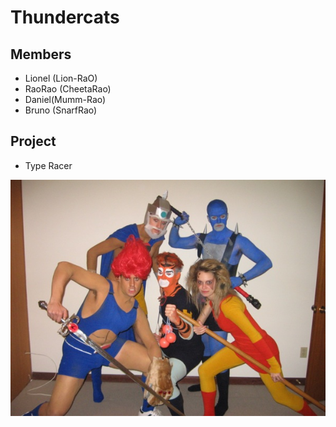# Thundercats

## Members
* Lionel (Lion-RaO)
* RaoRao (CheetaRao)
* Daniel(Mumm-Rao)
* Bruno (SnarfRao)

## Project
* Type Racer

![Thundercats](./images/Weird-Thundercats.jpg)

